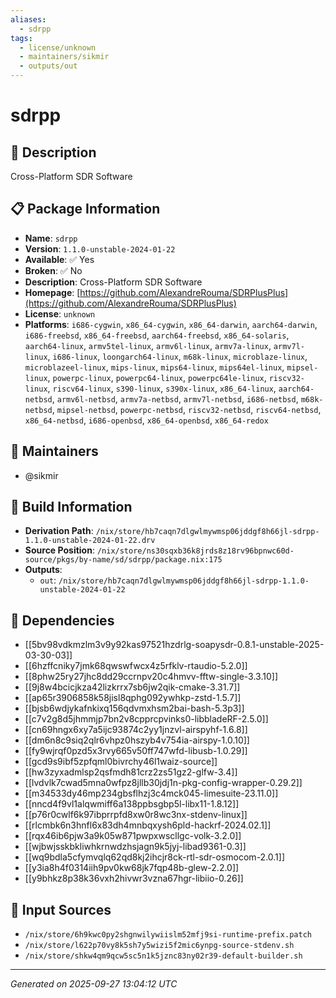 ```yaml
---
aliases:
  - sdrpp
tags:
  - license/unknown
  - maintainers/sikmir
  - outputs/out
---
```


# sdrpp

## 📝 Description

Cross-Platform SDR Software

## 📋 Package Information

- **Name**: `sdrpp`
- **Version**: `1.1.0-unstable-2024-01-22`
- **Available**: ✅ Yes
- **Broken**: ✅ No
- **Description**: Cross-Platform SDR Software
- **Homepage**: [https://github.com/AlexandreRouma/SDRPlusPlus](https://github.com/AlexandreRouma/SDRPlusPlus)
- **License**: `unknown`
- **Platforms**: `i686-cygwin`, `x86_64-cygwin`, `x86_64-darwin`, `aarch64-darwin`, `i686-freebsd`, `x86_64-freebsd`, `aarch64-freebsd`, `x86_64-solaris`, `aarch64-linux`, `armv5tel-linux`, `armv6l-linux`, `armv7a-linux`, `armv7l-linux`, `i686-linux`, `loongarch64-linux`, `m68k-linux`, `microblaze-linux`, `microblazeel-linux`, `mips-linux`, `mips64-linux`, `mips64el-linux`, `mipsel-linux`, `powerpc-linux`, `powerpc64-linux`, `powerpc64le-linux`, `riscv32-linux`, `riscv64-linux`, `s390-linux`, `s390x-linux`, `x86_64-linux`, `aarch64-netbsd`, `armv6l-netbsd`, `armv7a-netbsd`, `armv7l-netbsd`, `i686-netbsd`, `m68k-netbsd`, `mipsel-netbsd`, `powerpc-netbsd`, `riscv32-netbsd`, `riscv64-netbsd`, `x86_64-netbsd`, `i686-openbsd`, `x86_64-openbsd`, `x86_64-redox`
## 👥 Maintainers

- @sikmir


## 🔧 Build Information

- **Derivation Path**: `/nix/store/hb7caqn7dlgwlmywmsp06jddgf8h66jl-sdrpp-1.1.0-unstable-2024-01-22.drv`
- **Source Position**: `/nix/store/ns30sqxb36k8jrds8z18rv96bpnwc60d-source/pkgs/by-name/sd/sdrpp/package.nix:175`
- **Outputs**:
  - `out`:  `/nix/store/hb7caqn7dlgwlmywmsp06jddgf8h66jl-sdrpp-1.1.0-unstable-2024-01-22`

## 🔗 Dependencies

- [[5bv98vdkmzlm3v9y92kas97521hzdrlg-soapysdr-0.8.1-unstable-2025-03-30-03]]
- [[6hzffcniky7jmk68qwswfwcx4z5rfklv-rtaudio-5.2.0]]
- [[8phw25ry27jhc8dd29ccrnpv20c4hmvv-fftw-single-3.3.10]]
- [[9j8w4bcicjkza42lizkrrx7sb6jw2qik-cmake-3.31.7]]
- [[ap65r3906858k58jisl8qphg092ywhkp-zstd-1.5.7]]
- [[bjsb6wdjykafnkixq156qdvmxhsm2bai-bash-5.3p3]]
- [[c7v2g8d5jhmmjp7bn2v8cpprcpvinks0-libbladeRF-2.5.0]]
- [[cn69hngx6xy7a5ijc93874c2yy1jnzvl-airspyhf-1.6.8]]
- [[dm6n8c9siq2qlr6vhpz0hszyb4v754ia-airspy-1.0.10]]
- [[fy9wjrqf0pzd5x3rvy665v50ff747wfd-libusb-1.0.29]]
- [[gcd9s9ibf5zpfqml0bivrchy46l1waiz-source]]
- [[hw3zyxadmlsp2qsfmdh81crz2zs51gz2-glfw-3.4]]
- [[lvdvlk7cwad5mna0wfpz8jllb30jdj1n-pkg-config-wrapper-0.29.2]]
- [[m34533dy46mp234gbsflhzj3c4mck045-limesuite-23.11.0]]
- [[nncd4f9vl1alqwmiff6a138ppbsgbp5l-libx11-1.8.12]]
- [[p76r0cwlf6k97ibprrpfd8xw0r8wc3nx-stdenv-linux]]
- [[rlcmbk6n3hnfl6x83dh4mnbqxysh6pld-hackrf-2024.02.1]]
- [[rqx46ib6pjw3a9k05w871pwpxwscllgc-volk-3.2.0]]
- [[wjbwjsskbkliwhkrnwdzhsjagn9k5jyj-libad9361-0.3]]
- [[wq9bdla5cfymvqlq62qd8kj2ihcjr8ck-rtl-sdr-osmocom-2.0.1]]
- [[y3ia8h4f0314iih9pv0kw68jk7fqp48b-glew-2.2.0]]
- [[y9bhkz8p38k36vxh2hivwr3vzna67hgr-libiio-0.26]]

## 📁 Input Sources

- `/nix/store/6h9kwc0py2shgnwilywiislm52mfj9si-runtime-prefix.patch`
- `/nix/store/l622p70vy8k5sh7y5wizi5f2mic6ynpg-source-stdenv.sh`
- `/nix/store/shkw4qm9qcw5sc5n1k5jznc83ny02r39-default-builder.sh`

---
*Generated on 2025-09-27 13:04:12 UTC*
